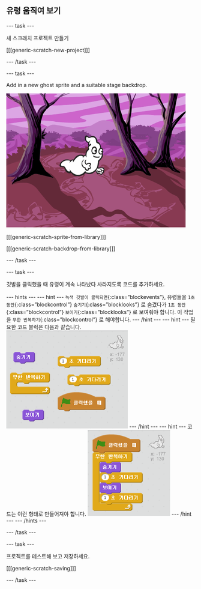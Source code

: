## 유령 움직여 보기

--- task ---

새 스크래치 프로젝트 만들기

[[[generic-scratch-new-project]]]

--- /task ---

--- task ---

Add in a new ghost sprite and a suitable stage backdrop.

![screenshot](images/ghost-ghost.png)

[[[generic-scratch-sprite-from-library]]]

[[[generic-scratch-backdrop-from-library]]]

--- /task ---

--- task ---

깃발을 클릭했을 때 유령이 계속 나타났다 사라지도록 코드를 추가하세요.

--- hints --- --- hint --- `녹색 깃발이 클릭되면`{:class=”blockevents”}, 유령들을 `1초 동안`{:class=”blockcontrol”} `숨기기`{:class=”blocklooks”} 로 숨겼다가 `1초 동안`{:class=”blockcontrol”} `보이기`{:class=”blocklooks”} 로 보여줘야 합니다. 이 작업을 `무한 반복하기`{:class=”blockcontrol”} 로 해야합니다. --- /hint --- --- hint --- 필요한 코드 블럭은 다음과 같습니다. ![screenshot](images/ghost-appear-blocks.png) --- /hint --- --- hint --- 코드는 이런 형태로 만들어져야 합니다. ![screenshot](images/ghost-appear-code.png) --- /hint --- --- /hints ---

--- /task ---

--- task ---

프로젝트를 테스트해 보고 저장하세요.

[[[generic-scratch-saving]]]

--- /task ---